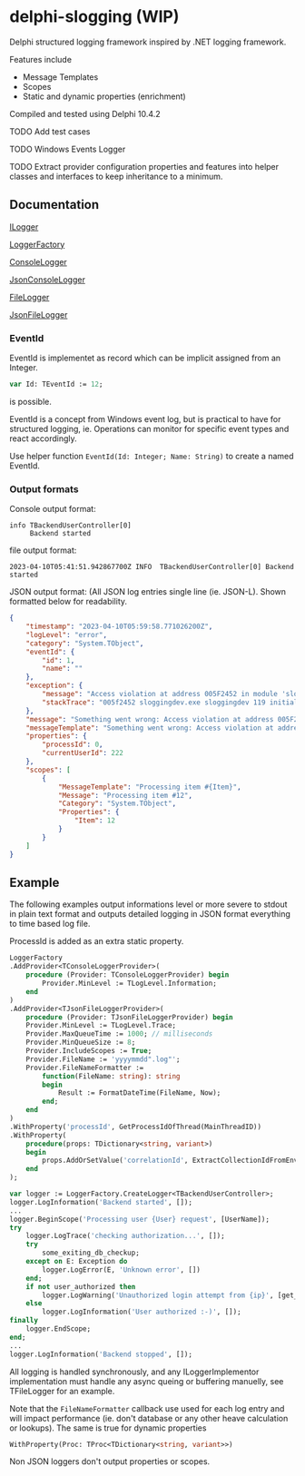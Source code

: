 # delphi-slogging (WIP)
Delphi structured logging framework inspired by .NET logging framework.

Features include

- Message Templates
- Scopes
- Static and dynamic properties (enrichment)

Compiled and tested using Delphi 10.4.2

TODO Add test cases

TODO Windows Events Logger

TODO Extract provider configuration properties and features into helper classes and interfaces to keep inheritance to a minimum.

## Documentation

[ILogger](https://github.com/xpherism/delphi-slogging/blob/677e8c77e2bf7556281baf3685c10b09bb296ede/src/SLogging.pas#L126-L162)

[LoggerFactory](https://github.com/xpherism/delphi-slogging/blob/677e8c77e2bf7556281baf3685c10b09bb296ede/src/SLogging.pas#L213-L243)

[ConsoleLogger](https://github.com/xpherism/delphi-slogging/blob/677e8c77e2bf7556281baf3685c10b09bb296ede/src/SLogging.pas#L213-L243)

[JsonConsoleLogger](https://github.com/xpherism/delphi-slogging/blob/677e8c77e2bf7556281baf3685c10b09bb296ede/src/SLogging.Console.Json.pas#L34-L53)

[FileLogger](https://github.com/xpherism/delphi-slogging/blob/677e8c77e2bf7556281baf3685c10b09bb296ede/src/SLogging.File.pas#L45-L87)

[JsonFileLogger](https://github.com/xpherism/delphi-slogging/blob/677e8c77e2bf7556281baf3685c10b09bb296ede/src/SLogging.File.Json.pas#L38-L53)

### EventId

EventId is implementet as record which can be implicit assigned from an Integer.

```pascal
var Id: TEventId := 12;
```

is possible.

EventId is a concept from Windows event log, but is practical to have for structured logging, ie. Operations can monitor for specific event types and react accordingly.

Use helper function `EventId(Id: Integer; Name: String)` to create a named EventId.
### Output formats

Console output format:
```
info TBackendUserController[0]
     Backend started
```

file output format:
```
2023-04-10T05:41:51.942867700Z INFO  TBackendUserController[0] Backend started
```

JSON output format: (All JSON log entries single line (ie. JSON-L). Shown formatted below for readability.
```json
{
    "timestamp": "2023-04-10T05:59:58.771026200Z",
    "logLevel": "error",
    "category": "System.TObject",
    "eventId": {
        "id": 1,
        "name": ""
    },
    "exception": {
        "message": "Access violation at address 005F2452 in module 'sloggingdev.exe'. Read of address 0000000C",
        "stackTrace": "005f2452 sloggingdev.exe sloggingdev 119 initialization\r\n005f255e sloggingdev.exe sloggingdev 125 initialization\r\n005f25af sloggingdev.exe sloggingdev 132 initialization\r\n005f25ce sloggingdev.exe sloggingdev 132 initialization\r\n005f25ed sloggingdev.exe sloggingdev 132 initialization\r\n005f260c sloggingdev.exe sloggingdev 132 initialization\r\n005f272a sloggingdev.exe sloggingdev 136 initialization\r\n756000f7 KERNEL32.DLL                    BaseThreadInitThunk"
    },
    "message": "Something went wrong: Access violation at address 005F2452 in module 'sloggingdev.exe'. Read of address 0000000C",
    "messageTemplate": "Something went wrong: Access violation at address 005F2452 in module 'sloggingdev.exe'. Read of address 0000000C",
    "properties": {
        "processId": 0,
        "currentUserId": 222
    },
    "scopes": [
        {
            "MessageTemplate": "Processing item #{Item}",
            "Message": "Processing item #12",
            "Category": "System.TObject",
            "Properties": {
                "Item": 12
            }
        }
    ]
}
```

## Example

The following examples output informations level or more severe to stdout in plain text format and outputs detailed logging in JSON format everything to time based log file.

ProcessId is added as an extra static property.

```pascal
LoggerFactory
.AddProvider<TConsoleLoggerProvider>(
    procedure (Provider: TConsoleLoggerProvider) begin
        Provider.MinLevel := TLogLevel.Information;
    end
)
.AddProvider<TJsonFileLoggerProvider>(
    procedure (Provider: TJsonFileLoggerProvider) begin
    Provider.MinLevel := TLogLevel.Trace;
    Provider.MaxQueueTime := 1000; // milliseconds
    Provider.MinQueueSize := 8;
    Provider.IncludeScopes := True;
    Provider.FileName := 'yyyymmdd".log"';
    Provider.FileNameFormatter :=
        function(FileName: string): string
        begin
            Result := FormatDateTime(FileName, Now);
        end;
    end
)
.WithProperty('processId', GetProcessIdOfThread(MainThreadID))
.WithProperty(
    procedure(props: TDictionary<string, variant>)
    begin
        props.AddOrSetValue('correlationId', ExtractCollectionIdFromEnv);
    end
);

var logger := LoggerFactory.CreateLogger<TBackendUserController>;
logger.LogInformation('Backend started', []);
...
logger.BeginScope('Processing user {User} request', [UserName]);
try
    logger.LogTrace('checking authorization...', []);
    try
        some_exiting_db_checkup;
    except on E: Exception do
        logger.LogError(E, 'Unknown error', [])
    end;
    if not user_authorized then
        logger.LogWarning('Unauthorized login attempt from {ip}', [get_user_ip_addr]);
    else
        logger.LogInformation('User authorized :-)', []);
finally
    logger.EndScope;
end;
...
logger.LogInformation('Backend stopped', []);
```

All logging is handled synchronously, and any ILoggerImplementor implementation must handle any async queing or buffering manuelly, see TFileLogger for an example.

Note that the `FileNameFormatter` callback use used for each log entry and will impact performance (ie. don't database or any other heave calculation or lookups). The same is true for dynamic properties 

```pascal
WithProperty(Proc: TProc<TDictionary<string, variant>>)
```

Non JSON loggers don't output properties or scopes.
